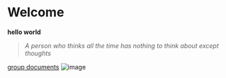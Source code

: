 # Welcome
**hello world**
> *A person who thinks all the time* 
> *has nothing to think about*
> *except thoughts*

[group documents](https://docs.google.com/spreadsheets/d/1nDChCDrNJf4d_pKU3y9YZj-XCJMpLGiEtNDkRtMSCxU/edit#gid=0)
![image](https://upload.wikimedia.org/wikipedia/commons/6/6d/Lionhead_rabbit_Dobby.jpg)
